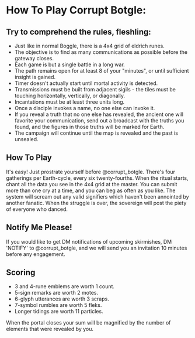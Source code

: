 # How To Play Corrupt Botgle:
 
## Try to comprehend the rules, fleshling:

* Just like in normal Boggle, there is a 4x4 grid of eldrich runes.
* The objective is to find as many communications as possible before the gateway closes.
* Each game is but a single battle in a long war.
* The path remains open for at least 8 of your "minutes", or until sufficient insight is gained.
* Timer doesn't actually start until mortal activity is detected.
* Transmissions must be built from adjacent sigils - the tiles must be touching horizontally, vertically, or diagonally.
* Incantations must be at least three units long.
* Once a disciple invokes a name, no one else can invoke it.
* If you reveal a truth that no one else has revealed, the ancient one will favorite your communication, send out a broadcast with the truths you found, and the figures in those truths will be marked for Earth.
* The campaign will continue until the map is revealed and the past is unsealed.

## How To Play

It's easy! Just prostrate yourself before @corrupt_botgle. There's four gatherings per Earth-cycle, every six twenty-fourths. When the ritual starts, chant all the data you see in the 4x4 grid at the master. You can submit more than one cry at a time, and you can beg as often as you like. The system will scream out any valid signifiers which haven't been annointed by another fanatic. When the struggle is over, the sovereign will post the piety of 
everyone who danced.

## Notify Me Please!

If you would like to get DM notifications of upcoming skirmishes, DM 'NOTIFY' to @corrupt_botgle, and we will send you an invitation 10 minutes before any engagement.

## Scoring

* 3 and 4-rune emblems are worth 1 count.
* 5-sign remarks are worth 2 motes.
* 6-glyph utterances are worth 3 scraps.
* 7-symbol rumbles are worth 5 fleks.
* Longer tidings are worth 11 particles.

When the portal closes your sum will be magnified by the number of elements that were revealed by you.
